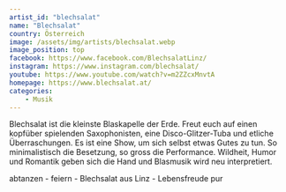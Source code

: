 ```yaml
---
artist_id: "blechsalat"
name: "Blechsalat"
country: Österreich
image: /assets/img/artists/blechsalat.webp
image_position: top
facebook: https://www.facebook.com/BlechsalatLinz/
instagram: https://www.instagram.com/blechsalat/
youtube: https://www.youtube.com/watch?v=m2ZZcxMnvtA
homepage: https://www.blechsalat.at/
categories:
    - Musik
---
```

Blechsalat ist die kleinste Blaskapelle der Erde. Freut euch auf einen kopfüber spielenden Saxophonisten, eine Disco-Glitzer-Tuba und etliche Überraschungen. Es ist eine Show, um sich selbst etwas Gutes zu tun. So minimalistisch die Besetzung, so gross die Performance. Wildheit, Humor und Romantik geben sich die Hand und Blasmusik wird neu interpretiert.

abtanzen - feiern - Blechsalat aus Linz  -  Lebensfreude pur